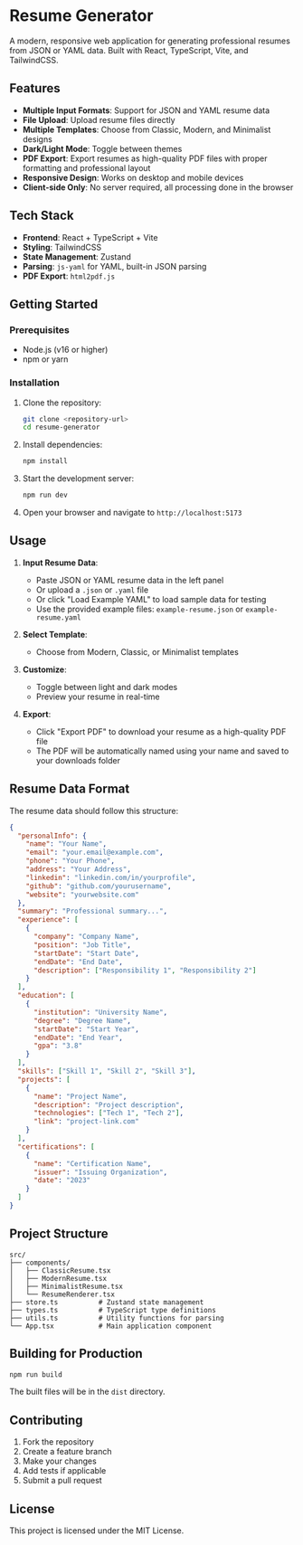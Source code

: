 # Resume Generator

A modern, responsive web application for generating professional resumes from JSON or YAML data. Built with React, TypeScript, Vite, and TailwindCSS.

## Features

- **Multiple Input Formats**: Support for JSON and YAML resume data
- **File Upload**: Upload resume files directly
- **Multiple Templates**: Choose from Classic, Modern, and Minimalist designs
- **Dark/Light Mode**: Toggle between themes
- **PDF Export**: Export resumes as high-quality PDF files with proper formatting and professional layout
- **Responsive Design**: Works on desktop and mobile devices
- **Client-side Only**: No server required, all processing done in the browser

## Tech Stack

- **Frontend**: React + TypeScript + Vite
- **Styling**: TailwindCSS
- **State Management**: Zustand
- **Parsing**: `js-yaml` for YAML, built-in JSON parsing
- **PDF Export**: `html2pdf.js`

## Getting Started

### Prerequisites

- Node.js (v16 or higher)
- npm or yarn

### Installation

1. Clone the repository:
   ```bash
   git clone <repository-url>
   cd resume-generator
   ```

2. Install dependencies:
   ```bash
   npm install
   ```

3. Start the development server:
   ```bash
   npm run dev
   ```

4. Open your browser and navigate to `http://localhost:5173`

## Usage

1. **Input Resume Data**:
   - Paste JSON or YAML resume data in the left panel
   - Or upload a `.json` or `.yaml` file
   - Or click "Load Example YAML" to load sample data for testing
   - Use the provided example files: `example-resume.json` or `example-resume.yaml`

2. **Select Template**:
   - Choose from Modern, Classic, or Minimalist templates

3. **Customize**:
   - Toggle between light and dark modes
   - Preview your resume in real-time

4. **Export**:
   - Click "Export PDF" to download your resume as a high-quality PDF file
   - The PDF will be automatically named using your name and saved to your downloads folder

## Resume Data Format

The resume data should follow this structure:

```json
{
  "personalInfo": {
    "name": "Your Name",
    "email": "your.email@example.com",
    "phone": "Your Phone",
    "address": "Your Address",
    "linkedin": "linkedin.com/in/yourprofile",
    "github": "github.com/yourusername",
    "website": "yourwebsite.com"
  },
  "summary": "Professional summary...",
  "experience": [
    {
      "company": "Company Name",
      "position": "Job Title",
      "startDate": "Start Date",
      "endDate": "End Date",
      "description": ["Responsibility 1", "Responsibility 2"]
    }
  ],
  "education": [
    {
      "institution": "University Name",
      "degree": "Degree Name",
      "startDate": "Start Year",
      "endDate": "End Year",
      "gpa": "3.8"
    }
  ],
  "skills": ["Skill 1", "Skill 2", "Skill 3"],
  "projects": [
    {
      "name": "Project Name",
      "description": "Project description",
      "technologies": ["Tech 1", "Tech 2"],
      "link": "project-link.com"
    }
  ],
  "certifications": [
    {
      "name": "Certification Name",
      "issuer": "Issuing Organization",
      "date": "2023"
    }
  ]
}
```

## Project Structure

```
src/
├── components/
│   ├── ClassicResume.tsx
│   ├── ModernResume.tsx
│   ├── MinimalistResume.tsx
│   └── ResumeRenderer.tsx
├── store.ts          # Zustand state management
├── types.ts          # TypeScript type definitions
├── utils.ts          # Utility functions for parsing
└── App.tsx           # Main application component
```

## Building for Production

```bash
npm run build
```

The built files will be in the `dist` directory.

## Contributing

1. Fork the repository
2. Create a feature branch
3. Make your changes
4. Add tests if applicable
5. Submit a pull request

## License

This project is licensed under the MIT License.
